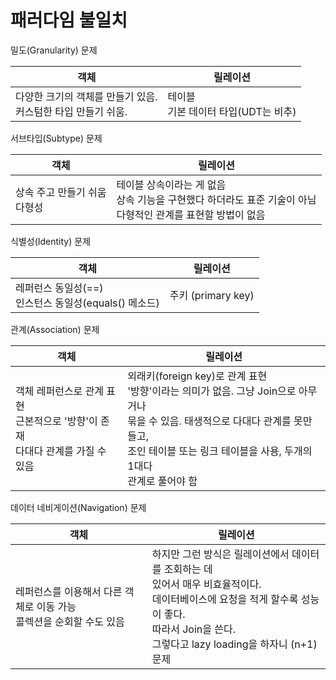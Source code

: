 # 패러다임 불일치



밀도(Granularity) 문제

| 객체                                                         | 릴레이션                                 |
| ------------------------------------------------------------ | ---------------------------------------- |
| 다양한 크기의 객체를 만들기 있음.<br />커스텀한 타입 만들기 쉬움. | 테이블<br />기본 데이터 타입(UDT는 비추) |



서브타입(Subtype) 문제

| 객체                              | 릴레이션                                                     |
| --------------------------------- | ------------------------------------------------------------ |
| 상속 주고 만들기 쉬움<br />다형성 | 테이블 상속이라는 게 없음<br />상속 기능을 구현했다 하더라도 표준 기술이 아님<br />다형적인 관계를 표현할 방법이 없음 |



식별성(Identity) 문제

| 객체                                                      | 릴레이션           |
| --------------------------------------------------------- | ------------------ |
| 레퍼런스 동일성(==)<br />인스턴스 동일성(equals() 메소드) | 주키 (primary key) |



관계(Association) 문제

| 객체                                                         | 릴레이션                                                     |
| ------------------------------------------------------------ | ------------------------------------------------------------ |
| 객체 레퍼런스로 관계 표현<br />근본적으로 '방향'이 존재<br />다대다 관계를 가질 수 있음 | 외래키(foreign key)로 관계 표현<br />'방향'이라는 의미가 없음. 그냥 Join으로 아무거나<br />묶을 수 있음. 태생적으로 다대다 관계를 못만들고,<br />조인 테이블 또는 링크 테이블을 사용, 두개의 1대다<br />관계로 풀어야 함 |



데이터 네비게이션(Navigation) 문제

| 객체                                                         | 릴레이션                                                     |
| ------------------------------------------------------------ | ------------------------------------------------------------ |
| 레퍼런스를 이용해서 다른 객체로 이동 가능<br />콜렉션을 순회할 수도 있음 | 하지만 그런 방식은 릴레이션에서 데이터를 조회하는 데 <br />있어서 매우 비효율적이다.<br />데이터베이스에 요청을 적게 할수록 성능이 좋다. <br />따라서 Join을 쓴다.<br />그렇다고 lazy loading을 하자니 (n+1) 문제 |

